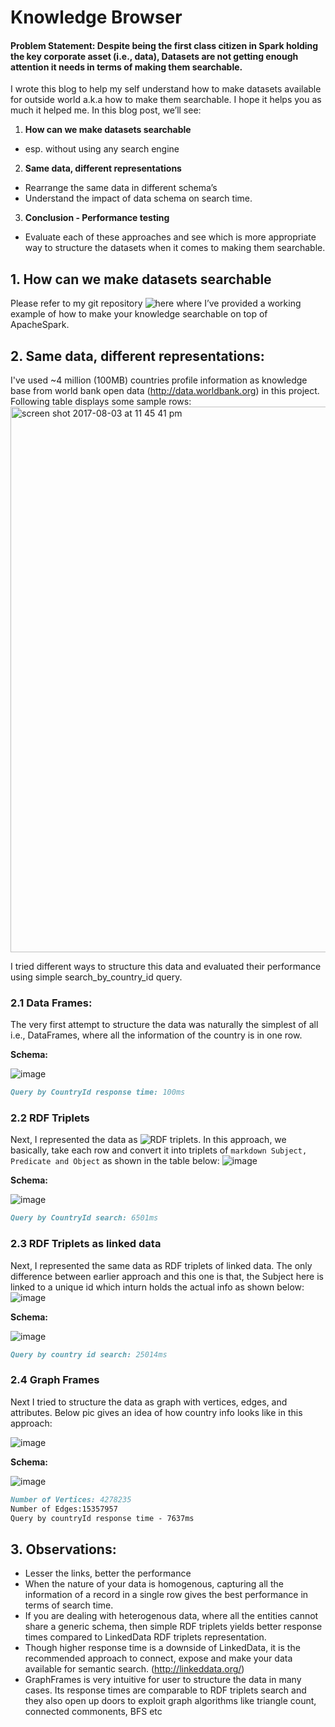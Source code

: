 # Knowledge Browser
#### Problem Statement: Despite being the first class citizen in Spark holding the key corporate asset (i.e., data), Datasets are not getting enough attention it needs in terms of making them searchable.

I wrote this blog to help my self understand how to make datasets available for outside world a.k.a how to make them searchable. I hope it helps you as much it helped me. In this blog post, we’ll see:
1. **How can we make datasets searchable** 
  - esp. without using any search engine
2. **Same data, different representations**
  - Rearrange the same data in different schema’s 
  - Understand the impact of data schema on search time.
3. **Conclusion - Performance testing**
- Evaluate each of these approaches and see which is more appropriate way to structure the datasets when it comes to making them searchable.

## 1. How can we make datasets searchable
Please refer to my git repository ![here](https://github.com/spoddutur/graph-knowledge-browser) where I’ve provided a working example of how to make your knowledge searchable on top of ApacheSpark.

## 2. Same data, different representations:
I've used ~4 million (100MB) countries profile information as knowledge base from world bank open data (http://data.worldbank.org) in this project. Following table displays some sample rows:
<img width="873" alt="screen shot 2017-08-03 at 11 45 41 pm" src="https://user-images.githubusercontent.com/22542670/28936625-e4cf32e4-78a5-11e7-99f6-cdec6b93ce71.png">

 I tried different ways to structure this data and evaluated their performance using simple search_by_country_id query.

### 2.1 Data Frames:
The very first attempt to structure the data was naturally the simplest of all  i.e., DataFrames, where all the information of the country is in one row.

**Schema:**

![image](https://user-images.githubusercontent.com/22542670/31138340-bccdb67e-a88b-11e7-9063-e49fb4cde06a.png)

```markdown
Query by CountryId response time: 100ms
```

### 2.2 RDF Triplets
Next, I represented the data as ![RDF triplets](https://en.wikipedia.org/wiki/RDF_Schema). In this approach, we basically, take each row and convert it into triplets of ```markdown Subject, Predicate and Object``` as shown in the table below:
![image](https://user-images.githubusercontent.com/22542670/31138372-d8b7ade0-a88b-11e7-9056-ef7612282ed3.png)

**Schema:**

![image](https://user-images.githubusercontent.com/22542670/31138377-dd382ef8-a88b-11e7-82bf-56d243e618c3.png)

```markdown
Query by CountryId search: 6501ms
```

### 2.3 RDF Triplets as linked data
Next, I represented the same data as RDF triplets of linked data. The only difference between earlier approach and this one is that, the Subject here is linked to a unique id which inturn holds the actual info as shown below:
![image](https://user-images.githubusercontent.com/22542670/31138384-e7386940-a88b-11e7-91a1-e44fa2c4ee60.png)

**Schema:**

![image](https://user-images.githubusercontent.com/22542670/31138389-edefd58e-a88b-11e7-9f11-e97963793765.png)

```markdown
Query by country id search: 25014ms
```

### 2.4 Graph Frames
Next I tried to structure the data as graph with vertices, edges, and attributes. Below pic gives an idea of how country info looks like in this approach:

![image](https://user-images.githubusercontent.com/22542670/31138409-ff0178f0-a88b-11e7-8ca9-8b7306b60278.png)

**Schema:**

![image](https://user-images.githubusercontent.com/22542670/31138431-16117fea-a88c-11e7-95d4-bdea35e3ed84.png)

```markdown
Number of Vertices: 4278235
Number of Edges:15357957
Query by countryId response time - 7637ms
```

## 3. Observations:
- Lesser the links, better the performance
- When the nature of your data is homogenous, capturing all the information of a record in a single row gives the best performance in terms of search time.
- If you are dealing with heterogenous data, where all the entities cannot share a generic schema, then simple RDF triplets yields better response times compared to LinkedData RDF triplets representation.
- Though higher response time is a downside of LinkedData, it is the recommended approach to connect, expose and make your data available for semantic search. (http://linkeddata.org/)
- GraphFrames is very intuitive for user to structure the data in many cases. Its response times are comparable to RDF triplets search and they also open up doors to exploit graph algorithms like triangle count, connected commonents, BFS etc

